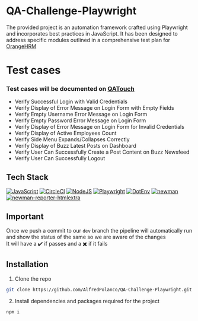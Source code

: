 # QA-Challenge-Playwright

The provided project is an automation framework crafted using Playwright and incorporates best practices in JavaScript. It has been designed to address specific modules outlined in a comprehensive test plan for [OrangeHRM](https://opensource-demo.orangehrmlive.com/)

# Test cases
### Test cases will be documented on [QATouch](https://www.qatouch.com/)
- Verify Successful Login with Valid Credentials <br>
- Verify Display of Error Message on Login Form with Empty Fields <br>
- Verify Empty Username Error Message on Login Form <br>
- Verify Empty Password Error Message on Login Form <br>
- Verify Display of Error Message on Login Form for Invalid Credentials<br>
- Verify Display of Active Employees Count <br>
- Verify Side Menu Expands/Collapses Correctly <br>
- Verify Display of Buzz Latest Posts on Dashboard <br>
- Verify User Can Successfully Create a Post Content on Buzz Newsfeed <br>
- Verify User Can Successfully Logout <br>

## Tech Stack

[![JavaScript](https://img.shields.io/badge/javascript-%23323330.svg?style=for-the-badge&logo=javascript&logoColor=%23F7DF1E)](https://developer.mozilla.org/en-US/docs/Learn/Getting_started_with_the_web/JavaScript_basics)
[![CircleCI](https://img.shields.io/badge/circle%20ci-%23161616.svg?style=for-the-badge&logo=circleci&logoColor=white)](https://circleci.com/docs/getting-started/)
[![NodeJS](https://img.shields.io/badge/node.js-6DA55F?style=for-the-badge&logo=node.js&logoColor=white)](https://nodejs.org/en/about/)
[![Playwright](https://img.shields.io/badge/-Playwright-orange)](https://playwright.dev/)
[![DotEnv](https://img.shields.io/badge/-dotenv-orange)](https://www.npmjs.com/package/dotenv)
[![newman](https://img.shields.io/badge/-newman-green)](https://www.npmjs.com/package/newman)
[![newman-reporter-htmlextra](https://img.shields.io/badge/htmlextra-orange)](https://www.npmjs.com/package/newman-reporter-htmlextra)

## Important
Once we push a commit to our `dev` branch the pipeline will automatically run and show the status of the same so we are aware of the changes <br>
It will have a ✔️ if passes and a ✖️ if it fails


## Installation

1. Clone the repo
```bash
git clone https://github.com/AlfredPolanco/QA-Challenge-Playwright.git
```

2. Install dependencies and packages required for the project
```bash
npm i
```